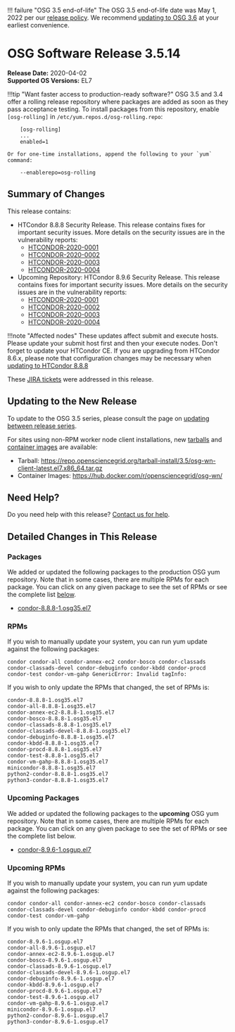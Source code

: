 !!! failure "OSG 3.5 end-of-life"
    The OSG 3.5 end-of-life date was May 1, 2022 per our
    [release policy](https://opensciencegrid.org/technology/policy/release-series/).
    We recommend
    [updating to OSG 3.6](../updating-to-osg-36.md)
    at your earliest convenience.

OSG Software Release 3.5.14
===========================

**Release Date:** 2020-04-02    
**Supported OS Versions:** EL7

!!!tip "Want faster access to production-ready software?"
    OSG 3.5 and 3.4 offer a rolling release repository where packages are added as soon as they pass acceptance testing.
    To install packages from this repository, enable `[osg-rolling]` in `/etc/yum.repos.d/osg-rolling.repo`:

        [osg-rolling]
        ...
        enabled=1

    Or for one-time installations, append the following to your `yum` command:

        --enablerepo=osg-rolling

Summary of Changes
------------------

This release contains:

-   HTCondor 8.8.8 Security Release. This release contains fixes for important security issues. More details on the security issues are in the vulnerability reports:
    -   [HTCONDOR-2020-0001](http://htcondor.org/security/vulnerabilities/HTCONDOR-2020-0001.html)
    -   [HTCONDOR-2020-0002](http://htcondor.org/security/vulnerabilities/HTCONDOR-2020-0002.html)
    -   [HTCONDOR-2020-0003](http://htcondor.org/security/vulnerabilities/HTCONDOR-2020-0003.html)
    -   [HTCONDOR-2020-0004](http://htcondor.org/security/vulnerabilities/HTCONDOR-2020-0004.html)
-   Upcoming Repository: HTCondor 8.9.6 Security Release. This release contains fixes for important security issues. More details on the security issues are in the vulnerability reports:
    -   [HTCONDOR-2020-0001](http://htcondor.org/security/vulnerabilities/HTCONDOR-2020-0001.html)
    -   [HTCONDOR-2020-0002](http://htcondor.org/security/vulnerabilities/HTCONDOR-2020-0002.html)
    -   [HTCONDOR-2020-0003](http://htcondor.org/security/vulnerabilities/HTCONDOR-2020-0003.html)
    -   [HTCONDOR-2020-0004](http://htcondor.org/security/vulnerabilities/HTCONDOR-2020-0004.html)

!!!note "Affected nodes"
    These updates affect submit and execute hosts. Please update your submit host first and then your execute nodes.
    Don't forget to update your HTCondor CE.
    If you are upgrading from HTCondor 8.6.x, please note that configuration changes may be necessary when
    [updating to HTCondor 8.8.8](https://opensciencegrid.org/docs/release/release_series/#updating-to-htcondor-88x)

These
[JIRA tickets](https://jira.opensciencegrid.org/issues/?jql=project%20%3D%20SOFTWARE%20AND%20fixVersion%20%3D%203.5.14%20ORDER%20BY%20priority%20DESC%2C%20key%20DESC)
were addressed in this release.

Updating to the New Release
---------------------------

To update to the OSG 3.5 series, please consult the page on
[updating between release series](../updating-to-osg-35.md).

For sites using non-RPM worker node client installations, new [tarballs](../../worker-node/install-wn-tarball.md) and
[container images](../../worker-node/using-wn-containers.md) are available:

- Tarball: <https://repo.opensciencegrid.org/tarball-install/3.5/osg-wn-client-latest.el7.x86_64.tar.gz>
- Container Images: <https://hub.docker.com/r/opensciencegrid/osg-wn/>

Need Help?
----------

Do you need help with this release? [Contact us for help](../../common/help.md).

Detailed Changes in This Release
--------------------------------

### Packages

We added or updated the following packages to the production OSG yum repository.
Note that in some cases, there are multiple RPMs for each package.
You can click on any given package to see the set of RPMs or see the complete list [below](#rpms).

-   [condor-8.8.8-1.osg35.el7](https://koji.chtc.wisc.edu/koji/search?match=glob&type=build&terms=condor-8.8.8-1.osg35.el7)

### RPMs

If you wish to manually update your system, you can run yum update against the following packages:

    condor condor-all condor-annex-ec2 condor-bosco condor-classads condor-classads-devel condor-debuginfo condor-kbdd condor-procd condor-test condor-vm-gahp GenericError: Invalid tagInfo:

If you wish to only update the RPMs that changed, the set of RPMs is:

``` file
condor-8.8.8-1.osg35.el7
condor-all-8.8.8-1.osg35.el7
condor-annex-ec2-8.8.8-1.osg35.el7
condor-bosco-8.8.8-1.osg35.el7
condor-classads-8.8.8-1.osg35.el7
condor-classads-devel-8.8.8-1.osg35.el7
condor-debuginfo-8.8.8-1.osg35.el7
condor-kbdd-8.8.8-1.osg35.el7
condor-procd-8.8.8-1.osg35.el7
condor-test-8.8.8-1.osg35.el7
condor-vm-gahp-8.8.8-1.osg35.el7
minicondor-8.8.8-1.osg35.el7
python2-condor-8.8.8-1.osg35.el7
python3-condor-8.8.8-1.osg35.el7
```

### Upcoming Packages

We added or updated the following packages to the **upcoming** OSG yum repository. Note that in some cases, there are multiple RPMs for each package. You can click on any given package to see the set of RPMs or see the complete list below.

-   [condor-8.9.6-1.osgup.el7](https://koji.chtc.wisc.edu/koji/search?match=glob&type=build&terms=condor-8.9.6-1.osgup.el7)

### Upcoming RPMs

If you wish to manually update your system, you can run yum update against the following packages:

    condor condor-all condor-annex-ec2 condor-bosco condor-classads condor-classads-devel condor-debuginfo condor-kbdd condor-procd condor-test condor-vm-gahp

If you wish to only update the RPMs that changed, the set of RPMs is:

``` file
condor-8.9.6-1.osgup.el7
condor-all-8.9.6-1.osgup.el7
condor-annex-ec2-8.9.6-1.osgup.el7
condor-bosco-8.9.6-1.osgup.el7
condor-classads-8.9.6-1.osgup.el7
condor-classads-devel-8.9.6-1.osgup.el7
condor-debuginfo-8.9.6-1.osgup.el7
condor-kbdd-8.9.6-1.osgup.el7
condor-procd-8.9.6-1.osgup.el7
condor-test-8.9.6-1.osgup.el7
condor-vm-gahp-8.9.6-1.osgup.el7
minicondor-8.9.6-1.osgup.el7
python2-condor-8.9.6-1.osgup.el7
python3-condor-8.9.6-1.osgup.el7
```

